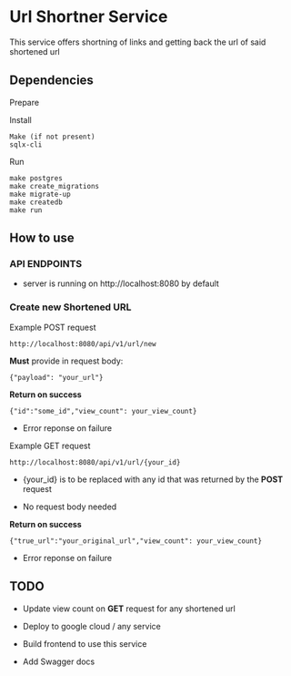 # Url Shortner Service

This service offers shortning of links and getting back the url of said shortened url

## Dependencies

Prepare

Install

    Make (if not present)
    sqlx-cli

Run

    make postgres
    make create_migrations
    make migrate-up
    make createdb
    make run

## How to use

### API ENDPOINTS

- server is running on http://localhost:8080 by default

### Create new Shortened URL

Example POST request

    http://localhost:8080/api/v1/url/new

**Must** provide in request body:

    {"payload": "your_url"}

**Return on success**

    {"id":"some_id","view_count": your_view_count}

- Error reponse on failure

Example GET request

    http://localhost:8080/api/v1/url/{your_id}

- {your_id} is to be replaced with any id that was returned by the **POST** request

- No request body needed

**Return on success**

    {"true_url":"your_original_url","view_count": your_view_count}

- Error reponse on failure

## TODO

- Update view count on **GET** request for any shortened url

- Deploy to google cloud / any service

- Build frontend to use this service

- Add Swagger docs

